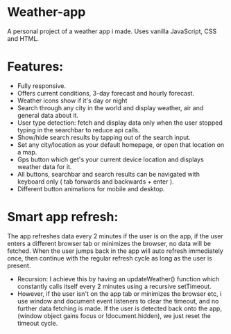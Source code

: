 # Weather-app

A personal project of a weather app i made. Uses vanilla JavaScript, CSS and HTML.

# Features:
- Fully responsive.
- Offers current conditions, 3-day forecast and hourly forecast.
- Weather icons show if it's day or night
- Search through any city in the world and display weather, air and general data about it.
- User type detection: fetch and display data only when the user stopped typing in the searchbar to reduce api calls.
- Show/hide search results by tapping out of the search input.
- Set any city/location as your default homepage, or open that location on a map.
- Gps button which get's your current device location and displays weather data for it.
- All buttons, searchbar and search results can be navigated with keyboard only ( tab forwards and backwards + enter ).
- Different button animations for mobile and desktop.

# Smart app refresh: 
The app refreshes data every 2 minutes if the user is on the app, if the user enters a different browser  tab or minimizes the browser, no data will be fetched. When the user jumps back in the app will auto refresh immediately once, then continue with the regular refresh cycle as long as the user is present.
- Recursion: I achieve this by having an updateWeather() function which constantly calls itself every 2 minutes using a recursive setTimeout.
- However, if the user isn't on the app tab or minimizes the browser etc, i use window and document event listeners to clear the timeout,
  and no further data fetching is made. If the user is detected back onto the app, (window object gains focus or !document.hidden), we just reset the timeout cycle.
